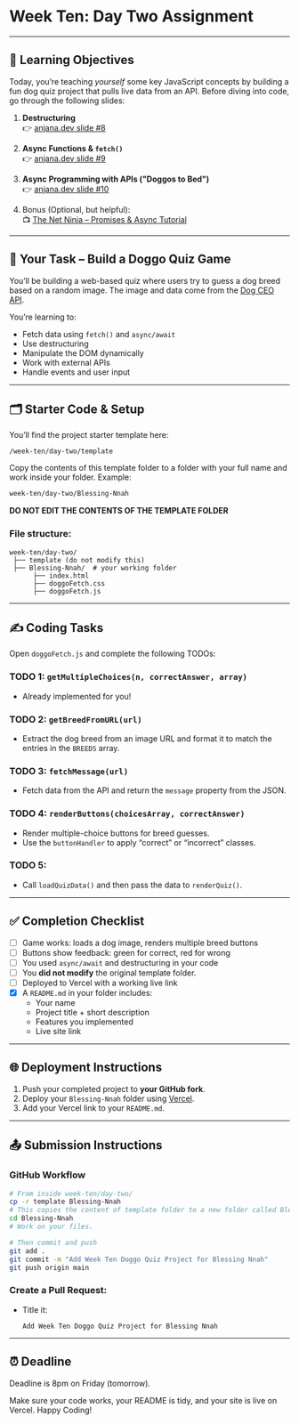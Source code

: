 # Week Ten: Day Two Assignment

---

## 🧠 Learning Objectives

Today, you’re teaching _yourself_ some key JavaScript concepts by building a fun dog quiz project that pulls live data from an API. Before diving into code, go through the following slides:

1. **Destructuring**  
   👉 [anjana.dev slide #8](https://anjana.dev/javascript-first-steps/3-slides.html#/8)

2. **Async Functions & `fetch()`**  
   👉 [anjana.dev slide #9](https://anjana.dev/javascript-first-steps/3-slides.html#/9)

3. **Async Programming with APIs ("Doggos to Bed")**  
   👉 [anjana.dev slide #10](https://anjana.dev/javascript-first-steps/3-slides.html#/10)

4. Bonus (Optional, but helpful):  
   📺 [The Net Ninja – Promises & Async Tutorial](https://www.youtube.com/watch?v=ZcQyJ-gxke0&list=PL4cUxeGkcC9jx2TTZk3IGWKSbtugYdrlu)

---

## 🚀 Your Task – Build a Doggo Quiz Game

You’ll be building a web-based quiz where users try to guess a dog breed based on a random image. The image and data come from the [Dog CEO API](https://dog.ceo/dog-api/).

You’re learning to:

- Fetch data using `fetch()` and `async/await`
- Use destructuring
- Manipulate the DOM dynamically
- Work with external APIs
- Handle events and user input

---

## 🗂 Starter Code & Setup

You’ll find the project starter template here:

```
/week-ten/day-two/template
```

Copy the contents of this template folder to a folder with your full name and work inside your folder.
Example:

```bash
week-ten/day-two/Blessing-Nnah
```

**DO NOT EDIT THE CONTENTS OF THE TEMPLATE FOLDER**

### File structure:

```
week-ten/day-two/
 ├── template (do not modify this)
 ├── Blessing-Nnah/  # your working folder
      ├── index.html
      ├── doggoFetch.css
      ├── doggoFetch.js
```

---

## ✍️ Coding Tasks

Open `doggoFetch.js` and complete the following TODOs:

### TODO 1: `getMultipleChoices(n, correctAnswer, array)`

- Already implemented for you!

### TODO 2: `getBreedFromURL(url)`

- Extract the dog breed from an image URL and format it to match the entries in the `BREEDS` array.

### TODO 3: `fetchMessage(url)`

- Fetch data from the API and return the `message` property from the JSON.

### TODO 4: `renderButtons(choicesArray, correctAnswer)`

- Render multiple-choice buttons for breed guesses.
- Use the `buttonHandler` to apply “correct” or “incorrect” classes.

### TODO 5:

- Call `loadQuizData()` and then pass the data to `renderQuiz()`.

---

## ✅ Completion Checklist

- [ ] Game works: loads a dog image, renders multiple breed buttons
- [ ] Buttons show feedback: green for correct, red for wrong
- [ ] You used `async/await` and destructuring in your code
- [ ] You **did not modify** the original template folder.
- [ ] Deployed to Vercel with a working live link
- [x] A `README.md` in your folder includes:
  - Your name
  - Project title + short description
  - Features you implemented
  - Live site link

---

## 🌐 Deployment Instructions

1. Push your completed project to **your GitHub fork**.
2. Deploy your `Blessing-Nnah` folder using [Vercel](https://vercel.com/).
3. Add your Vercel link to your `README.md`.

---

## 📤 Submission Instructions

### GitHub Workflow

```bash
# From inside week-ten/day-two/
cp -r template Blessing-Nnah
# This copies the content of template folder to a new folder called Blessing-Nnah
cd Blessing-Nnah
# Work on your files.

# Then commit and push
git add .
git commit -m "Add Week Ten Doggo Quiz Project for Blessing Nnah"
git push origin main
```

### Create a Pull Request:

- Title it:
  ```
  Add Week Ten Doggo Quiz Project for Blessing Nnah
  ```

---

## ⏰ Deadline

Deadline is 8pm on Friday (tomorrow).

Make sure your code works, your README is tidy, and your site is live on Vercel.
Happy Coding!